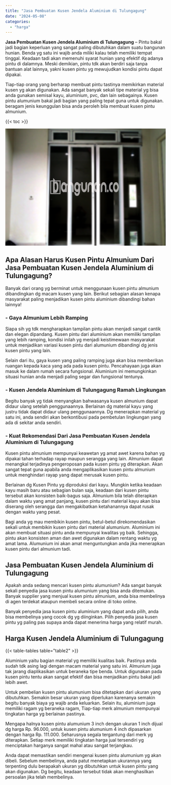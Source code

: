 ```yaml
---
title: "Jasa Pembuatan Kusen Jendela Aluminium di Tulungagung"
date: "2024-05-08"
categories: 
  - "harga"
---
```


**Jasa Pembuatan Kusen Jendela Aluminium di Tulungagung** – Pintu bakal jadi bagian keperluan yang sangat paling dibutuhkan dalam suatu bangunan hunian. Benda yg satu ini wajib anda miliki kalau telah memiliki tempat tinggal. Keadaan tadi akan memenuhi syarat hunian yang efektif dg adanya pintu di dalamnya. Meski demikian, pintu tdk akan berdiri saja tanpa bantuan alat lainnya, yakni kusen pintu yg mewujudkan kondisi pintu dapat dipakai.

Tiap-tiap orang yang berharap membuat pintu tastinya memikirkan material kusen yg akan digunakan. Ada sangat banyak sekali tipe material yg bisa anda gunakan semisal kayu, aluminium, pvc, dan lain sebagainya. Kusen pintu alumunium bakal jadi bagian yang paling tepat guna untuk digunakan. beragam jenis keunggulan bisa anda peroleh bila membuat kusen pintu almunium.

{{< toc >}}

![Jasa Pembuatan Kusen Jendela Aluminium di Tulungagung](/images/harga-kusen-jendela-alumunium-39.png)

## Apa Alasan Harus Kusen Pintu Almunium Dari Jasa Pembuatan Kusen Jendela Aluminium di Tulungagung?

Banyak dari orang yg berminat untuk menggunaan kusen pintu almunium dibandingkan dg macam kusen yang lain. Berikut sebagian alasan kenapa masyarakat paling menjadikan kusen pintu aluminium dibandingi bahan lainnya!

### \- Gaya Almunium Lebih Ramping

Siapa sih yg tdk mengharapkan tampilan pintu akan menjadi sangat cantik dan elegan dipandang. Kusen pintu dari aluminium akan memiliki tampilan yang lebih ramping, kondisi inilah yg menjadi keistimewaan masyarakat untuk menjadikan variasi kusen pintu dari alumunium dibandingi dg jenis kusen pintu yang lain.

Selain dari itu, gaya kusen yang paling ramping juga akan bisa memberikan ruangan kepada kaca yang ada pada kusen pintu. Pencahayaan juga akan masuk ke dalam rumah secara fungsional. Aluminium ini memungkinkan situasi hunian anda menjadi paling segar dan fungsional tentunya.

### \- Kusen Jendela Aluminium di Tulungagung Ramah Lingkungan

Begitu banyak yg tidak menyangkan bahwasanya kusen almunium dapat didaur ulang setelah penggunaannya. Berlainan dg material kayu yang justru tidak dapat didaur ulang penggunaannya. Dg menerapkan material yg satu ini, anda sendiri akan berkontibusi pada pembetulan lingkungan yang ada di sekitar anda sendiri.

### \- Kuat Rekomendasi Dari Jasa Pembuatan Kusen Jendela Aluminium di Tulungagung

Kusen pintu almunium mempunyai keawetan yg amat awet karena bahan yg dipakai tahan terhadap rayap maupun serangga yang lain. Almunium dapat menangkal terjadinya pengeroposan pada kusen pintu yg diterapkan. Akan sangat tepat guna apabila anda mengaplikasikan kusen pintu almunium untuk menghindari rayap yang dapat merusak kusen pintu.

Berlainan dg Kusen Pintu yg diproduksi dari kayu. Mungkin ketika keadaan kayu masih baru atau sebagian bulan saja, keadaan dari kusen pintu tersebut akan konsisten baik-bagus saja. Almunium bila telah diterapkan dalam waktu yang amat panjang, kusen pintu dari material kayu akan bisa diserang oleh serangga dan mengakibatkan ketahanannya dapat rusak dengan waktu yang pesat.

Bagi anda yg mau membikin kusen pintu, betul-betul direkomendasikan sekali untuk membikin kusen pintu dari material alumunium. Aluminium ini akan membuat situasi pintu anda mempunyai kwalitas yg baik. Sehingga, pintu akan konsisten aman dan awet digunakan dalam rentang waktu yg amat lama. Alumunium ini akan amat menguntungkan anda jika menerapkan kusen pintu dari almunium tadi.

## Jasa Pembuatan Kusen Jendela Aluminium di Tulungagung

Apakah anda sedang mencari kusen pintu alumunium? Ada sangat banyak sekali penyedia jasa kusen pintu alumunium yang bisa anda ditemukan. Banyak supplier yang menjual kusen pintu almunium, anda bisa membelinya di agen terdekat ataupun membeli secara online di toko online.

Banyak penyedia jasa kusen pintu aluminium yang dapat anda pilih, anda bisa membelinya yang cocok dg yg diinginkan. Pilih penyedia jasa kusen pintu yg paling pas supaya anda dapat menerima harga yang relatif murah.

## Harga Kusen Jendela Aluminium di Tulungagung

{{< table-tables table="table2" >}}

Aluminium yaitu bagian material yg memiliki kualitas baik. Pastinya anda sudah tdk asing lagi dengan macam material yang satu ini. Almunium juga tak jarang diaplikasikan untuk beraneka tipe benda. Untuk digunakan pada kusen pintu tentu akan sangat efektif dan bisa menjadikan pintu bakal jadi lebih awet.

Untuk pembelian kusen pintu alumunium bisa ditetapkan dari ukuran yang dibutuhkan. Semakin besar ukuran yang diperlukan karenanya semakin begitu banyak biaya yg wajib anda keluarkan. Selain itu, aluminium juga memiliki ragam yg beraneka ragam, Tiap-tiap merk almunium mempunyai tingkatan harga yg berlainan pastinya.

Mengapa halnya kusen pintu alumunium 3 inch dengan ukuran 1 inch dijual dg harga Rp. 96.000, untuk kusen pintu alumunium 4 inch dipasarkan dengan harga Rp. 111.000. Seharusnya segala tergantung dari merk yg diterapkan. Setiap merk memiliki tingkatan harga jual tersendiri yg menciptakan harganya sangat mahal atau sangat terjangkau.

Anda dapat memastikan sendiri mengenai kusen pintu alumunium yg akan dibeli. Sebelum membelinya, anda patut menetapkan ukurannya yang terpenting dulu berapakah ukuran yg dibutuhkan untuk kusen pintu yang akan digunakan. Dg begitu, keadaan tersebut tidak akan menghasilkan persoalan jika telah membelinya.
